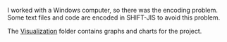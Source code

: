 I worked with a Windows computer, so there was the encoding problem. Some text files and code are encoded in SHIFT-JIS to avoid this problem.

The [Visualization](/Final%20Project%20Visualization) folder contains graphs and charts for the project.
